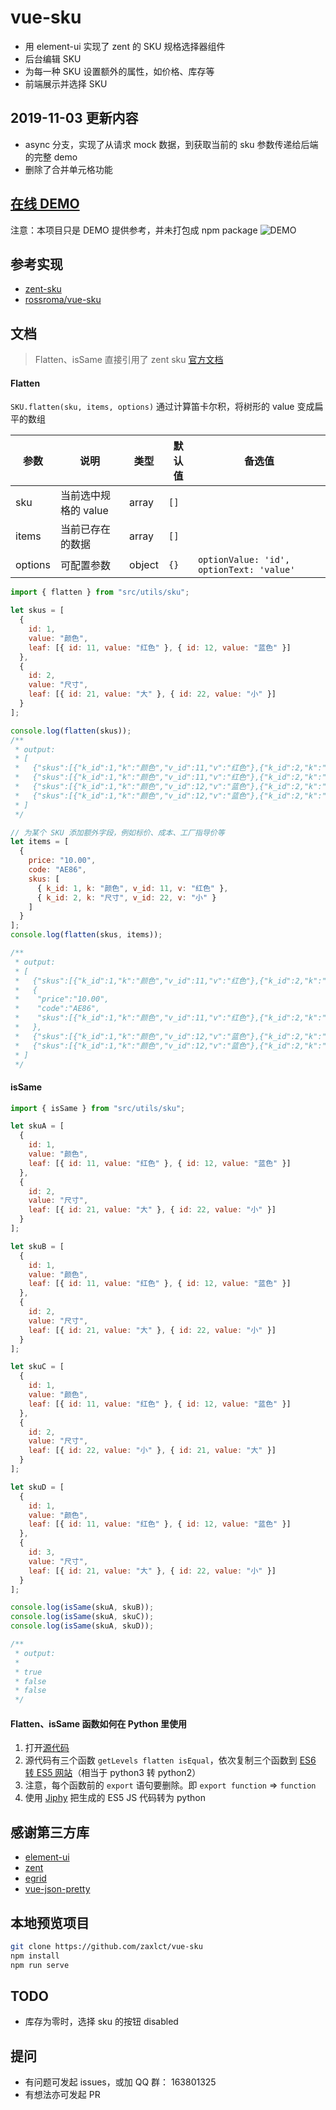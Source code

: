 # vue-sku

- 用 element-ui 实现了 zent 的 SKU 规格选择器组件
- 后台编辑 SKU
- 为每一种 SKU 设置额外的属性，如价格、库存等
- 前端展示并选择 SKU

## 2019-11-03 更新内容

- async 分支，实现了从请求 mock 数据，到获取当前的 sku 参数传递给后端的完整 demo
- 删除了合并单元格功能

## [在线 DEMO](https://zaxlct.github.io/vue-sku/)

注意：本项目只是 DEMO 提供参考，并未打包成 npm package
![DEMO](http://furniture-resource.sutot.cn/Jietu20190702-215359@2x.jpg)

## 参考实现

- [zent-sku](https://github.com/zent-contrib/sku)
- [rossroma/vue-sku](https://github.com/rossroma/vue-sku)

## 文档

> Flatten、isSame 直接引用了 zent sku [官方文档](https://youzan.github.io/zent/zh/component/sku)

#### Flatten

`SKU.flatten(sku, items, options)`
通过计算笛卡尔积，将树形的 value 变成扁平的数组

| 参数    | 说明                 | 类型   | 默认值 | 备选值                                   |
| ------- | -------------------- | ------ | ------ | ---------------------------------------- |
| sku     | 当前选中规格的 value | array  | `[]`   |                                          |
| items   | 当前已存在的数据     | array  | `[]`   |                                          |
| options | 可配置参数           | object | `{}`   | `optionValue: 'id', optionText: 'value'` |

```javascript
import { flatten } from "src/utils/sku";

let skus = [
  {
    id: 1,
    value: "颜色",
    leaf: [{ id: 11, value: "红色" }, { id: 12, value: "蓝色" }]
  },
  {
    id: 2,
    value: "尺寸",
    leaf: [{ id: 21, value: "大" }, { id: 22, value: "小" }]
  }
];

console.log(flatten(skus));
/**
 * output:
 * [
 *   {"skus":[{"k_id":1,"k":"颜色","v_id":11,"v":"红色"},{"k_id":2,"k":"尺寸","v_id":21,"v":"大"}]},
 *   {"skus":[{"k_id":1,"k":"颜色","v_id":11,"v":"红色"},{"k_id":2,"k":"尺寸","v_id":22,"v":"小"}]}
 *   {"skus":[{"k_id":1,"k":"颜色","v_id":12,"v":"蓝色"},{"k_id":2,"k":"尺寸","v_id":21,"v":"大"}]}
 *   {"skus":[{"k_id":1,"k":"颜色","v_id":12,"v":"蓝色"},{"k_id":2,"k":"尺寸","v_id":22,"v":"小"}]}
 * ]
 */

// 为某个 SKU 添加额外字段，例如标价、成本、工厂指导价等
let items = [
  {
    price: "10.00",
    code: "AE86",
    skus: [
      { k_id: 1, k: "颜色", v_id: 11, v: "红色" },
      { k_id: 2, k: "尺寸", v_id: 22, v: "小" }
    ]
  }
];
console.log(flatten(skus, items));

/**
 * output:
 * [
 *   {"skus":[{"k_id":1,"k":"颜色","v_id":11,"v":"红色"},{"k_id":2,"k":"尺寸","v_id":21,"v":"大"}]},
 *   {
 *    "price":"10.00",
 *    "code":"AE86",
 *    "skus":[{"k_id":1,"k":"颜色","v_id":11,"v":"红色"},{"k_id":2,"k":"尺寸","v_id":22,"v":"小"}]
 *   },
 *   {"skus":[{"k_id":1,"k":"颜色","v_id":12,"v":"蓝色"},{"k_id":2,"k":"尺寸","v_id":21,"v":"大"}]}
 *   {"skus":[{"k_id":1,"k":"颜色","v_id":12,"v":"蓝色"},{"k_id":2,"k":"尺寸","v_id":22,"v":"小"}]}
 * ]
 */
```

#### isSame

```javascript
import { isSame } from "src/utils/sku";

let skuA = [
  {
    id: 1,
    value: "颜色",
    leaf: [{ id: 11, value: "红色" }, { id: 12, value: "蓝色" }]
  },
  {
    id: 2,
    value: "尺寸",
    leaf: [{ id: 21, value: "大" }, { id: 22, value: "小" }]
  }
];

let skuB = [
  {
    id: 1,
    value: "颜色",
    leaf: [{ id: 11, value: "红色" }, { id: 12, value: "蓝色" }]
  },
  {
    id: 2,
    value: "尺寸",
    leaf: [{ id: 21, value: "大" }, { id: 22, value: "小" }]
  }
];

let skuC = [
  {
    id: 1,
    value: "颜色",
    leaf: [{ id: 11, value: "红色" }, { id: 12, value: "蓝色" }]
  },
  {
    id: 2,
    value: "尺寸",
    leaf: [{ id: 22, value: "小" }, { id: 21, value: "大" }]
  }
];

let skuD = [
  {
    id: 1,
    value: "颜色",
    leaf: [{ id: 11, value: "红色" }, { id: 12, value: "蓝色" }]
  },
  {
    id: 3,
    value: "尺寸",
    leaf: [{ id: 21, value: "大" }, { id: 22, value: "小" }]
  }
];

console.log(isSame(skuA, skuB));
console.log(isSame(skuA, skuC));
console.log(isSame(skuA, skuD));

/**
 * output:
 *
 * true
 * false
 * false
 */
```

#### Flatten、isSame 函数如何在 Python 里使用

1. 打开[源代码](https://gitee.com/zaxlct/number-squares/blob/dev/src/utils/sku/index.js)
2. 源代码有三个函数 `getLevels flatten isEqual`，依次复制三个函数到 [ES6 转 ES5 网站](https://www.babeljs.cn/repl)（相当于 python3 转 python2）
3. 注意，每个函数前的 `export` 语句要删除。即 `export function` => `function`
4. 使用 [Jiphy](https://github.com/timothycrosley/jiphy) 把生成的 ES5 JS 代码转为 python

## 感谢第三方库

- [element-ui](https://github.com/ElemeFE/element)
- [zent](https://github.com/youzan/zent)
- [egrid](https://github.com/kinglisky/egrid)
- [vue-json-pretty](https://github.com/leezng/vue-json-pretty)

## 本地预览项目

```bash
git clone https://github.com/zaxlct/vue-sku
npm install
npm run serve
```

## TODO

- 库存为零时，选择 sku 的按钮 disabled

## 提问

- 有问题可发起 issues，或加 QQ 群： 163801325
- 有想法亦可发起 PR
